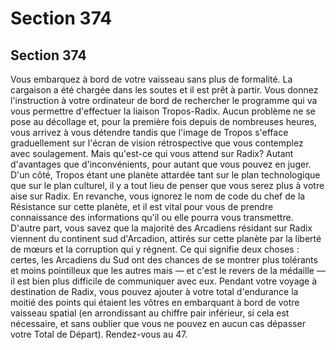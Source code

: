 # Section 374

## Section 374

Vous embarquez à bord de votre vaisseau sans plus de formalité.
La cargaison a été chargée dans les soutes et il est prêt à partir.
Vous donnez l'instruction à votre ordinateur de bord de
rechercher le programme qui va vous permettre d'effectuer la
liaison Tropos-Radix. Aucun problème ne se pose au décollage
et, pour la première fois depuis de nombreuses heures, vous
arrivez à vous détendre tandis que l'image de Tropos s'efface
graduellement sur l'écran de vision rétrospective que vous
contemplez avec soulagement. Mais qu'est-ce qui vous attend sur
Radix? Autant d'avantages que d'inconvénients, pour autant que
vous pouvez en juger. D'un côté, Tropos étant une planète
attardée tant sur le plan technologique que sur le plan culturel, il
y a tout lieu de penser que vous serez plus à votre aise sur Radix.
En revanche, vous ignorez le nom de code du chef de la
Résistance sur cette planète, et il est vital pour vous de prendre
connaissance des informations qu'il ou elle pourra vous
transmettre. D'autre part, vous savez que la majorité des
Arcadiens résidant sur Radix viennent du continent sud
d'Arcadion, attirés sur cette planète par la liberté de mœurs et la
corruption qui y régnent. Ce qui signifie deux choses : certes, les
Arcadiens du Sud ont des chances de se montrer plus tolérants et
moins pointilleux que les autres mais — et c'est le revers de la
médaille — il est bien plus difficile de communiquer avec eux.
Pendant votre voyage à destination de Radix, vous pouvez
ajouter à votre total d'endurance la moitié des points qui
étaient les vôtres en embarquant à bord de votre vaisseau spatial
(en arrondissant au chiffre pair inférieur, si cela est nécessaire, et
sans oublier que vous ne pouvez en aucun cas dépasser votre
Total de Départ). Rendez-vous au 47.